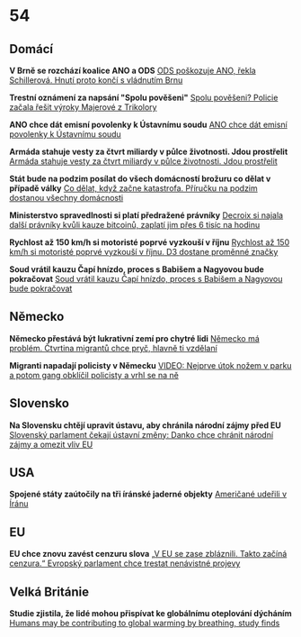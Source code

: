 # 54

## Domácí

**V Brně se rozchází koalice ANO a ODS** [ODS poškozuje ANO, řekla Schillerová. Hnutí proto končí s vládnutím Brnu](https://www.seznamzpravy.cz/clanek/domaci-zivot-v-cesku-ods-poskozuje-ano-rekla-schillerova-hnuti-proto-konci-s-vladnutim-brnu-279227)

**Trestní oznámení za napsání "Spolu pověšeni"** [Spolu pověšeni? Policie začala řešit výroky Majerové z Trikolory](https://www.novinky.cz/clanek/domaci-spolu-poveseni-sarapatka-podava-na-majerovou-trestni-oznameni-40526048)

**ANO chce dát emisní povolenky k Ústavnímu soudu** [ANO chce dát emisní povolenky k Ústavnímu soudu](https://www.echo24.cz/a/HnUrB/zpravy-domov-ano-emisni-povlenky-ustavni-soud)

**Armáda stahuje vesty za čtvrt miliardy v půlce životnosti. Jdou prostřelit** [Armáda stahuje vesty za čtvrt miliardy v půlce životnosti. Jdou prostřelit](https://www.novinky.cz/clanek/domaci-armada-stahuje-vesty-za-ctvrt-miliardy-v-pulce-zivotnosti-jdou-prostrelit-40526421)

**Stát bude na podzim posílat do všech domácností brožuru co dělat v případě války** [Co dělat, když začne katastrofa. Příručku na podzim dostanou všechny domácnosti](https://www.idnes.cz/zpravy/domaci/ministerstvo-vnitra-hasici-prirucka-koncept-72-hodin.A250620_143135_domaci_vank)

**Ministerstvo spravedlnosti si platí předražené právníky** [Decroix si najala další právníky kvůli kauze bitcoinů, zaplatí jim přes 6 tisíc na hodinu](https://www.idnes.cz/zpravy/domaci/ministerstvo-spravedlnosti-bitcoiny-advokatni-kancelar.A250621_102816_domaci_hovo)

**Rychlost až 150 km/h si motoristé poprvé vyzkouší v říjnu** [Rychlost až 150 km/h si motoristé poprvé vyzkouší v říjnu. D3 dostane proměnné značky](https://zdopravy.cz/rychlost-az-150-km-h-si-motoriste-poprve-vyzkousi-v-rijnu-d3-dostane-promenne-znacky-249067/)

**Soud vrátil kauzu Čapí hnízdo, proces s Babišem a Nagyovou bude pokračovat** [Soud vrátil kauzu Čapí hnízdo, proces s Babišem a Nagyovou bude pokračovat](https://www.idnes.cz/zpravy/domaci/capi-hnizdo-andrej-babis-odvolaci-soud-zaverecne-reci.A250620_102922_domaci_chtl)

## Německo

**Německo přestává být lukrativní zemí pro chytré lidi** [Německo má problém. Čtvrtina migrantů chce pryč, hlavně ti vzdělaní](https://www.idnes.cz/zpravy/zahranicni/nemecko-migranti-studie-navrat-domu-emigrace-diskriminace.A250618_160649_zahranicni_kha)

**Migranti napadají policisty v Německu** [VIDEO: Nejprve útok nožem v parku a potom gang obklíčil policisty a vrhl se na ně](https://www.echo24.cz/a/HqMKh/zpravy-svet-nemecko-hamburk-mladistvi-bitka-police)

## Slovensko

**Na Slovensku chtějí upravit ústavu, aby chránila národní zájmy před EU** [Slovenský parlament čekají ústavní změny: Danko chce chránit národní zájmy a omezit vliv EU](https://www.novinky.cz/clanek/zahranicni-slovensky-parlament-cekaji-ustavni-zmeny-danko-chce-chranit-narodni-zajmy-a-omezit-vliv-eu-40525672)

## USA

**Spojené státy zaútočily na tři íránské jaderné objekty** [Američané udeřili v Íránu](https://www.novinky.cz/clanek/zahranicni-blizky-a-stredni-vychod-americane-zautocili-v-iranu-40526954)

## EU

**EU chce znovu zavést cenzuru slova** [„V EU se zase zbláznili. Takto začíná cenzura.“ Evropský parlament chce trestat nenávistné projevy](https://www.echo24.cz/a/HsgbF/zpravy-svet-evropsky-parlament-chce-trestat-nenavistne-projevy-kritika-cenzura-hraba)

## Velká Británie

**Studie zjistila, že lidé mohou přispívat ke globálnímu oteplování dýcháním** [Humans may be contributing to global warming by breathing, study finds](https://www.lbc.co.uk/news/humans-contributing-global-warming-breathing-study-finds/)
